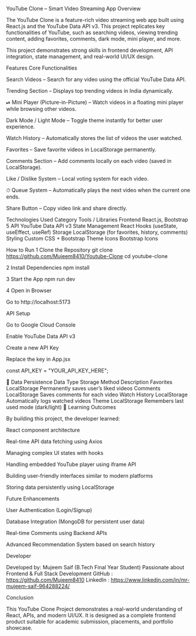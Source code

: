  YouTube Clone – Smart Video Streaming App
 Overview

The YouTube Clone is a feature-rich video streaming web app built using React.js and the YouTube Data API v3.
This project replicates key functionalities of YouTube, such as searching videos, viewing trending content, adding favorites, comments, dark mode, mini player, and more.

This project demonstrates strong skills in frontend development, API integration, state management, and real-world UI/UX design.

 Features
 Core Functionalities

 Search Videos – Search for any video using the official YouTube Data API.

 Trending Section – Displays top trending videos in India dynamically.

⏯ Mini Player (Picture-in-Picture) – Watch videos in a floating mini player while browsing other videos.

 Dark Mode / Light Mode – Toggle theme instantly for better user experience.

 Watch History – Automatically stores the list of videos the user watched.

 Favorites – Save favorite videos in LocalStorage permanently.

 Comments Section – Add comments locally on each video (saved in LocalStorage).

 Like / Dislike System – Local voting system for each video.

⏱ Queue System – Automatically plays the next video when the current one ends.

 Share Button – Copy video link and share directly.

 Technologies Used
Category	Tools / Libraries
Frontend	React.js, Bootstrap 5
API	YouTube Data API v3
State Management	React Hooks (useState, useEffect, useRef)
Storage	LocalStorage (for favorites, history, comments)
Styling	Custom CSS + Bootstrap Theme
Icons	Bootstrap Icons


 How to Run
1 Clone the Repository
git clone https://github.com/Mujeem8410/Youtube-Clone
cd youtube-clone

2 Install Dependencies
npm install

3 Start the App
npm run dev

4 Open in Browser

Go to  http://localhost:5173

 API Setup

Go to Google Cloud Console

Enable YouTube Data API v3

Create a new API Key

Replace the key in App.jsx

const API_KEY = "YOUR_API_KEY_HERE";

💾 Data Persistence
Data Type	Storage Method	Description
Favorites	LocalStorage	Permanently saves user’s liked videos
Comments	LocalStorage	Saves comments for each video
Watch History	LocalStorage	Automatically logs watched videos
Theme	LocalStorage	Remembers last used mode (dark/light)
🎯 Learning Outcomes

By building this project, the developer learned:

React component architecture

Real-time API data fetching using Axios

Managing complex UI states with hooks

Handling embedded YouTube player using iframe API

Building user-friendly interfaces similar to modern platforms

Storing data persistently using LocalStorage

 Future Enhancements

 User Authentication (Login/Signup)

 Database Integration (MongoDB for persistent user data)

 Real-time Comments using Backend APIs

 Advanced Recommendation System based on search history

 Developer

Developed by: Mujeem Saif (B.Tech Final Year Student)
 Passionate about Frontend & Full Stack Development
 GitHub : https://github.com/Mujeem8410
 LinkedIn : https://www.linkedin.com/in/mr-mujeem-saif-964288224/

 Conclusion

This YouTube Clone Project demonstrates a real-world understanding of React, APIs, and modern UI/UX.
It is designed as a complete frontend product suitable for academic submission, placements, and portfolio showcase.